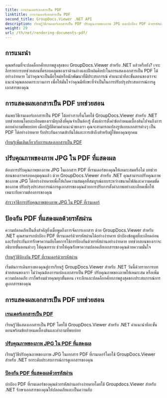 ```yaml
---
title: การเรนเดอร์เอกสารเป็น PDF
linktitle: การเรนเดอร์เอกสารเป็น PDF
second_title: GroupDocs.Viewer .NET API
description: เรียนรู้วิธีเรนเดอร์เอกสารเป็น PDF ปรับคุณภาพของภาพ JPG และปกป้อง PDF ด้วยรหัสผ่านโดยใช้ GroupDocs.Viewer สำหรับบทช่วยสอน .NET
weight: 29
url: /th/net/rendering-documents-pdf/
---
```


## การแนะนำ

คุณพร้อมที่จะปลดล็อกศักยภาพสูงสุดของ GroupDocs.Viewer สำหรับ .NET แล้วหรือยัง? เจาะลึกรายการบทช่วยสอนที่ครอบคลุมของเราด้านล่างและฝึกฝนศิลปะในการแสดงเอกสารเป็น PDF ได้อย่างง่ายดาย ไม่ว่าคุณจะเป็นมือใหม่หรือนักพัฒนาที่มีประสบการณ์ คำแนะนำทีละขั้นตอนของเราจะแนะนำคุณตลอดกระบวนการ เพื่อให้มั่นใจว่าคุณมีทักษะที่จำเป็นในการปรับปรุงประสบการณ์การดูเอกสารของคุณ

## การแสดงผลเอกสารเป็น PDF บทช่วยสอน

ค้นพบวิธีเรนเดอร์เอกสารเป็น PDF ได้อย่างราบรื่นโดยใช้ GroupDocs.Viewer สำหรับ .NET บทช่วยสอนโดยละเอียดของเรามีทุกสิ่งที่คุณจำเป็นต้องรู้ ตั้งแต่การตั้งค่าข้อกำหนดเบื้องต้นไปจนถึงการตอบคำถามที่พบบ่อย เมื่อปฏิบัติตามคำแนะนำของเรา คุณจะสามารถแปลงรูปแบบเอกสารต่างๆ เป็น PDF ได้อย่างง่ายดาย รับประกันความเข้ากันได้และการเข้าถึงสำหรับผู้ใช้ของคุณทุกคน

[เรียนรู้เพิ่มเติมเกี่ยวกับการแสดงเอกสารเป็น PDF](./render-to-pdf/)

## ปรับคุณภาพของภาพ JPG ใน PDF ที่แสดงผล

ต้องการปรับคุณภาพของภาพ JPG ในเอกสาร PDF ที่เรนเดอร์ของคุณให้เหมาะสมหรือไม่ บทช่วยสอนของเราครอบคลุมคุณแล้ว ด้วย GroupDocs.Viewer สำหรับ .NET คุณสามารถปรับคุณภาพของภาพ JPG ได้อย่างง่ายดายเพื่อให้เกิดความสมดุลที่สมบูรณ์แบบระหว่างขนาดไฟล์และความคมชัดของภาพ ปรับปรุงประสบการณ์การดูเอกสารของคุณด้วยการปรับการตั้งค่าภาพอย่างละเอียดเพื่อให้เหมาะกับความต้องการของคุณ

[สำรวจวิธีการปรับคุณภาพของภาพ JPG ใน PDF ที่เรนเดอร์](./adjust-jpg-quality-pdf/)

## ป้องกัน PDF ที่แสดงผลด้วยรหัสผ่าน

ความปลอดภัยเป็นสิ่งสำคัญยิ่งเมื่อพูดถึงการจัดการเอกสาร ด้วย GroupDocs.Viewer สำหรับ .NET คุณสามารถปกป้อง PDF ที่เรนเดอร์ด้วยรหัสผ่านได้อย่างง่ายดาย ปกป้องข้อมูลที่ละเอียดอ่อนและรับประกันการรักษาความลับโดยการใช้การป้องกันด้วยรหัสผ่านอย่างง่ายดาย บทช่วยสอนของเราจะอธิบายขั้นตอนต่างๆ ให้คุณทราบ ช่วยให้คุณรักษาความปลอดภัยเอกสารของคุณด้วยความมั่นใจ

[เรียนรู้วิธีป้องกัน PDF ที่เรนเดอร์ด้วยรหัสผ่าน](./protect-pdf/)

เริ่มต้นการเดินทางของคุณสู่การเรียนรู้ GroupDocs.Viewer สำหรับ .NET วันนี้ด้วยรายการบทช่วยสอนของเรา ไม่ว่าคุณต้องการแปลงเอกสารเป็น PDF ปรับคุณภาพของภาพให้เหมาะสม หรือเพิ่มความปลอดภัย เราก็พร้อมช่วยคุณทุกขั้นตอน เจาะลึกและปลดล็อกศักยภาพสูงสุดของประสบการณ์การดูเอกสารของคุณ
## การแสดงผลเอกสารเป็น PDF บทช่วยสอน
### [เรนเดอร์เอกสารเป็น PDF](./render-to-pdf/)
เรียนรู้วิธีแสดงเอกสารเป็น PDF โดยใช้ GroupDocs.Viewer สำหรับ .NET คำแนะนำทีละขั้นตอนพร้อมข้อกำหนดเบื้องต้นและคำถามที่พบบ่อย
### [ปรับคุณภาพของภาพ JPG ใน PDF ที่แสดงผล](./adjust-jpg-quality-pdf/)
เรียนรู้วิธีปรับคุณภาพของภาพ JPG ในเอกสาร PDF ที่เรนเดอร์โดยใช้ GroupDocs.Viewer สำหรับ .NET ยกระดับประสบการณ์การดูเอกสารของคุณ
### [ป้องกัน PDF ที่แสดงผลด้วยรหัสผ่าน](./protect-pdf/)
ปกป้อง PDF ที่เรนเดอร์ของคุณด้วยรหัสผ่านอย่างง่ายดายโดยใช้ Groupdocs.Viewer สำหรับ .NET รักษาเอกสารของคุณให้ปลอดภัยและเป็นความลับ